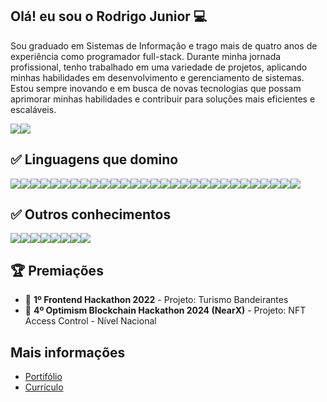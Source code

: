 <h2>Olá! eu sou o Rodrigo Junior 💻</h2>
<p>
  Sou graduado em Sistemas de Informação e trago mais de quatro anos de experiência como programador full-stack. Durante minha jornada profissional, tenho trabalhado em uma variedade de projetos, aplicando minhas habilidades em desenvolvimento e gerenciamento de sistemas. Estou sempre inovando e em busca de novas tecnologias que possam aprimorar minhas habilidades e contribuir para soluções mais eficientes e escaláveis. 
</p>

<div style="display: flex">
  <a href="https://www.linkedin.com/in/rodrigo-tavares-franco-junior-3a0059192/" target="_blank">
    <img src="https://img.shields.io/badge/LinkedIn-0077B5?style=for-the-badge&logo=linkedin&logoColor=white" />
  </a>
  <a href="mailto:rodrigotavaresfranco@gmail.com" target="_blank">
    <img src="https://img.shields.io/badge/Gmail-D14836?style=for-the-badge&logo=gmail&logoColor=white" />
  </a>
</div>

<h2>✅ Linguagens que domino</h2>
<div style="display: flex">
  <img src="https://img.shields.io/badge/React-20232A?style=for-the-badge&logo=react&logoColor=61DAFB" />
  <img src="https://img.shields.io/badge/React_Native-20232A?style=for-the-badge&logo=react&logoColor=61DAFB" />
  <img src="https://img.shields.io/badge/next.js-000000?style=for-the-badge&logo=nextdotjs&logoColor=white" />
  <img src="https://img.shields.io/badge/Vite-B73BFE?style=for-the-badge&logo=vite&logoColor=FFD62E" />
  <img src="https://img.shields.io/badge/TypeScript-007ACC?style=for-the-badge&logo=typescript&logoColor=white" />
  <img src="https://img.shields.io/badge/-React%20Query-FF4154?style=for-the-badge&logo=react%20query&logoColor=white" />
  <img src="https://img.shields.io/badge/React%20Hook%20Form-%23EC5990.svg?style=for-the-badge&logo=reacthookform&logoColor=white" />
  <img src="https://img.shields.io/badge/React_Router-CA4245?style=for-the-badge&logo=react-router&logoColor=white" />
  <img src="https://img.shields.io/badge/JavaScript-323330?style=for-the-badge&logo=javascript&logoColor=F7DF1E" />
  <img src="https://img.shields.io/badge/PHP-777BB4?style=for-the-badge&logo=php&logoColor=white" />
  <img src="https://img.shields.io/badge/Zend2-3982CE?style=for-the-badge&logo=ZEND&logoColor=white" /> 
  <img src="https://img.shields.io/badge/Python-3776AB?style=for-the-badge&logo=python&logoColor=white" /> 
  <img src="https://img.shields.io/badge/HTML5-E34F26?style=for-the-badge&logo=html5&logoColor=white" />
  <img src="https://img.shields.io/badge/CSS3-1572B6?style=for-the-badge&logo=css3&logoColor=white" />
  <img src="https://img.shields.io/badge/Sass-CC6699?style=for-the-badge&logo=sass&logoColor=white" />
  <img src="https://img.shields.io/badge/Material%20UI-007FFF?style=for-the-badge&logo=mui&logoColor=white" />
  <img src="https://img.shields.io/badge/Tailwind_CSS-38B2AC?style=for-the-badge&logo=tailwind-css&logoColor=white" />
  <img src="https://img.shields.io/badge/Bootstrap-563D7C?style=for-the-badge&logo=bootstrap&logoColor=white"/>
  <img src="https://img.shields.io/badge/styled--components-DB7093?style=for-the-badge&logo=styled-components&logoColor=white" />
  <img src="https://img.shields.io/badge/GIT-E44C30?style=for-the-badge&logo=git&logoColor=white" />
  <img src="https://img.shields.io/badge/GitHub-100000?style=for-the-badge&logo=github&logoColor=white" />
  <img src="https://img.shields.io/badge/Node.js-339933?style=for-the-badge&logo=nodedotjs&logoColor=white" />
  <img src="https://img.shields.io/badge/Jest-C21325?style=for-the-badge&logo=jest&logoColor=white" />
  <img src="https://img.shields.io/badge/Express.js-404D59?style=for-the-badge" />
  <img src="https://img.shields.io/badge/PostgreSQL-316192?style=for-the-badge&logo=postgresql&logoColor=white" />  
  <img src="https://img.shields.io/badge/Leaflet-199900?style=for-the-badge&logo=Leaflet&logoColor=white" />
  <img src="https://img.shields.io/badge/Mysql-316192?style=for-the-badge&logo=MYSQL&logoColor=white" />  
  <img src="https://img.shields.io/badge/vercel-%23000000.svg?style=for-the-badge&logo=vercel&logoColor=white" />  
  <img src="https://img.shields.io/badge/Prisma-3982CE?style=for-the-badge&logo=Prisma&logoColor=white" />  
</div>

<h2>✅ Outros conhecimentos</h2>
<div style="display: flex">
  <img src="https://img.shields.io/badge/Firebase-F29D0C?style=for-the-badge&logo=firebase&logoColor=white" />
<img src="https://img.shields.io/badge/MongoDB-4EA94B?style=for-the-badge&logo=mongodb&logoColor=white" />
  <img src="https://img.shields.io/badge/-GraphQL-E10098?style=for-the-badge&logo=graphql&logoColor=white" />  
  <img src="https://img.shields.io/badge/Flutter-%2302569B.svg?style=for-the-badge&logo=Flutter&logoColor=white" />  
  <img src="https://img.shields.io/badge/Java-ED8B00?style=for-the-badge&logo=openjdk&logoColor=white" />  
  <img src="https://img.shields.io/badge/SpringBoot-6DB33F?style=flat-square&logo=Spring&logoColor=white" />  
  <img src="https://img.shields.io/badge/AWS-232F32?style=for-the-badge&logo=AmazonAWS&logoColor=white" />  
  <img src="https://img.shields.io/badge/AWS-232F32?style=for-the-badge&logo=AmazonAWS&logoColor=white" />  
</div>

<h2>🏆 Premiações</h2>
<ul>
<li>🥇  <strong>1º Frontend Hackathon 2022</strong> - Projeto: Turismo Bandeirantes</li>
<li>🥉  <strong>4º Optimism Blockchain Hackathon 2024 (NearX)</strong> - Projeto: NFT Access Control - Nível Nacional</li>
</ul>

<h2>Mais informações</h2>
<ul>
<li><a href="https://portifolio-olive-kappa.vercel.app/" target="_blank">Portifólio</a></li>
<li><a href="https://github.com/Rodrigojuniorj/Rodrigojuniorj/blob/main/curriculo.pdf" target="_blank">Currículo</a></ul>



